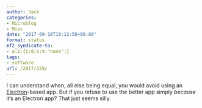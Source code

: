 ```yaml
---
author: Jack
categories:
- Microblog
- Misc
date: "2017-09-18T19:12:56+00:00"
format: status
mf2_syndicate-to:
- a:1:{i:0;s:4:"none";}
tags:
- software
url: /2017/159/
---
```

I can understand when, all else being equal, you would avoid using an [Electron][1]-based app. But if you refuse to use the better app simply _because_ it&#8217;s an Electron app? That just seems silly.

 [1]: https://electron.atom.io